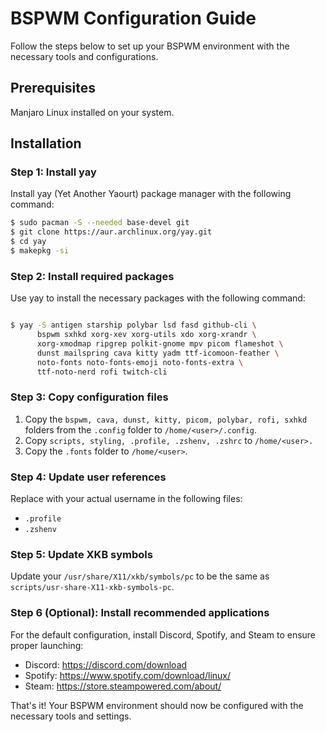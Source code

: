 # BSPWM Configuration Guide

Follow the steps below to set up your BSPWM environment with the necessary tools and configurations.
## Prerequisites

Manjaro Linux installed on your system.

## Installation

### Step 1: Install yay

Install yay (Yet Another Yaourt) package manager with the following command:

```bash
$ sudo pacman -S --needed base-devel git
$ git clone https://aur.archlinux.org/yay.git
$ cd yay
$ makepkg -si
```
### Step 2: Install required packages

Use yay to install the necessary packages with the following command:

```bash

$ yay -S antigen starship polybar lsd fasd github-cli \
      bspwm sxhkd xorg-xev xorg-utils xdo xorg-xrandr \
      xorg-xmodmap ripgrep polkit-gnome mpv picom flameshot \
      dunst mailspring cava kitty yadm ttf-icomoon-feather \
      noto-fonts noto-fonts-emoji noto-fonts-extra \
      ttf-noto-nerd rofi twitch-cli
```
### Step 3: Copy configuration files

1. Copy the `bspwm, cava, dunst, kitty, picom, polybar, rofi, sxhkd` folders from the `.config`
folder to `/home/<user>/.config`.
2. Copy `scripts, styling, .profile, .zshenv, .zshrc` to `/home/<user>.`
3. Copy the `.fonts` folder to `/home/<user>`.

### Step 4: Update user references

Replace <user> with your actual username in the following files:

- `.profile`
- `.zshenv`

### Step 5: Update XKB symbols

Update your `/usr/share/X11/xkb/symbols/pc` to be the same as `scripts/usr-share-X11-xkb-symbols-pc`.

### Step 6 (Optional): Install recommended applications

For the default configuration, install Discord, Spotify, and Steam to ensure proper launching:

- Discord: https://discord.com/download
- Spotify: https://www.spotify.com/download/linux/
- Steam: https://store.steampowered.com/about/

That's it! Your BSPWM environment should now be configured with the necessary tools and settings.